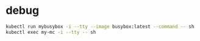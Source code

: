 # debug

```sh
kubectl run mybusybox -i --tty --image busybox:latest --command -- sh
kubectl exec my-mc -i --tty -- sh
```
